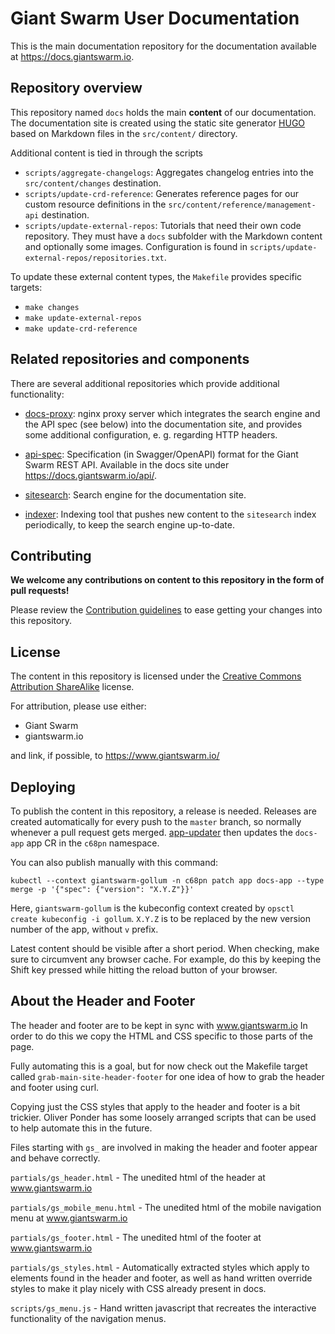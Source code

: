 # Giant Swarm User Documentation

This is the main documentation repository for the documentation available at https://docs.giantswarm.io.

## Repository overview

This repository named `docs` holds the main **content** of our documentation. The documentation
site is created using the static site generator [HUGO](http://gohugo.io/) based on Markdown files
in the `src/content/` directory.

Additional content is tied in through the scripts

- `scripts/aggregate-changelogs`: Aggregates changelog entries into the `src/content/changes` destination.
- `scripts/update-crd-reference`: Generates reference pages for our custom resource definitions in the `src/content/reference/management-api` destination.
- `scripts/update-external-repos`: Tutorials that need their own code repository. They must have a `docs` subfolder with the Markdown content and optionally some images. Configuration is found in `scripts/update-external-repos/repositories.txt`.

To update these external content types, the `Makefile` provides specific targets:

- `make changes`
- `make update-external-repos`
- `make update-crd-reference`

## Related repositories and components

There are several additional repositories which provide additional functionality:

- [docs-proxy](https://github.com/giantswarm/docs-proxy/): nginx proxy server which integrates the search engine and the API spec (see below) into the documentation site, and provides some additional configuration, e. g. regarding HTTP headers.

- [api-spec](https://github.com/giantswarm/api-spec/): Specification (in Swagger/OpenAPI) format for the Giant Swarm REST API. Available in the docs site under https://docs.giantswarm.io/api/.

- [sitesearch](https://github.com/giantswarm/sitesearch/): Search engine for the documentation site.

- [indexer](https://github.com/giantswarm/docs-indexer/): Indexing tool that pushes new content to the `sitesearch` index periodically, to keep the search engine up-to-date.

## Contributing

**We welcome any contributions on content to this repository in the form of pull requests!**

Please review the [Contribution guidelines](CONTRIBUTING.md) to ease getting your changes into this repository.

## License

The content in this repository is licensed under the [Creative Commons Attribution ShareAlike](http://creativecommons.org/licenses/by-sa/4.0/) license.

For attribution, please use either:

- Giant Swarm
- giantswarm.io

and link, if possible, to https://www.giantswarm.io/

## Deploying

To publish the content in this repository, a release is needed. Releases are created automatically for every push to the `master` branch, so normally whenever a pull request gets merged. [app-updater](https://github.com/giantswarm/app-updater) then updates the `docs-app` app CR in the `c68pn` namespace.

You can also publish manually with this command:

```nohighlight
kubectl --context giantswarm-gollum -n c68pn patch app docs-app --type merge -p '{"spec": {"version": "X.Y.Z"}}'
```

Here, `giantswarm-gollum` is the kubeconfig context created by `opsctl create kubeconfig -i gollum`. `X.Y.Z` is to be replaced by the new version number of the app, without `v` prefix.

Latest content should be visible after a short period. When checking, make sure to circumvent any browser cache. For example, do this by keeping the Shift key pressed while hitting the reload button of your browser.

## About the Header and Footer

The header and footer are to be kept in sync with www.giantswarm.io
In order to do this we copy the HTML and CSS specific to those parts of the page.

Fully automating this is a goal, but for now check out the Makefile target
called `grab-main-site-header-footer` for one idea of how to grab the header and
footer using curl.

Copying just the CSS styles that apply to the header and footer is a bit trickier.
Oliver Ponder has some loosely arranged scripts that can be used to help automate this
in the future.

Files starting with `gs_` are involved in making the header and footer appear
and behave correctly.

`partials/gs_header.html` - The unedited html of the header at www.giantswarm.io

`partials/gs_mobile_menu.html` - The unedited html of the mobile navigation menu at www.giantswarm.io

`partials/gs_footer.html` - The unedited html of the footer at www.giantswarm.io

`partials/gs_styles.html` - Automatically extracted styles which apply to
                            elements found in the header and footer, as well
                            as hand written override styles to make it play nicely
                            with CSS already present in docs.

`scripts/gs_menu.js`      - Hand written javascript that recreates the interactive
                            functionality of the navigation menus.




